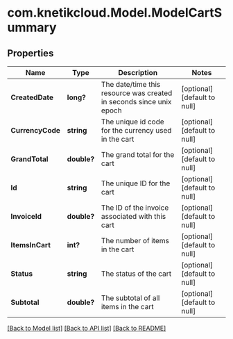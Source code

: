 # com.knetikcloud.Model.ModelCartSummary
## Properties

Name | Type | Description | Notes
------------ | ------------- | ------------- | -------------
**CreatedDate** | **long?** | The date/time this resource was created in seconds since unix epoch | [optional] [default to null]
**CurrencyCode** | **string** | The unique id code for the currency used in the cart | [optional] [default to null]
**GrandTotal** | **double?** | The grand total for the cart | [optional] [default to null]
**Id** | **string** | The unique ID for the cart | [optional] [default to null]
**InvoiceId** | **double?** | The ID of the invoice associated with this cart | [optional] [default to null]
**ItemsInCart** | **int?** | The number of items in the cart | [optional] [default to null]
**Status** | **string** | The status of the cart | [optional] [default to null]
**Subtotal** | **double?** | The subtotal of all items in the cart | [optional] [default to null]

[[Back to Model list]](../README.md#documentation-for-models) [[Back to API list]](../README.md#documentation-for-api-endpoints) [[Back to README]](../README.md)

